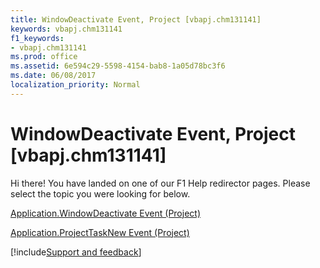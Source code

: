 ```yaml
---
title: WindowDeactivate Event, Project [vbapj.chm131141]
keywords: vbapj.chm131141
f1_keywords:
- vbapj.chm131141
ms.prod: office
ms.assetid: 6e594c29-5598-4154-bab8-1a05d78bc3f6
ms.date: 06/08/2017
localization_priority: Normal
---
```



# WindowDeactivate Event, Project [vbapj.chm131141]

Hi there! You have landed on one of our F1 Help redirector pages. Please select the topic you were looking for below.

[Application.WindowDeactivate Event (Project)](https://msdn.microsoft.com/library/141940d7-f117-d3a8-2aa5-83679a5fbfd4%28Office.15%29.aspx)

[Application.ProjectTaskNew Event (Project)](https://msdn.microsoft.com/library/40e9d8da-f863-a73e-56e9-bb89327142fb%28Office.15%29.aspx)

[!include[Support and feedback](~/includes/feedback-boilerplate.md)]